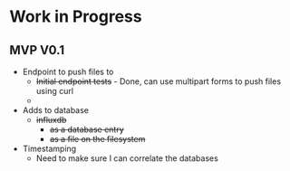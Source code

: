 # Work in Progress

## MVP V0.1
 
* Endpoint to push files to
  * ~~Initial endpoint tests~~ - Done, can use multipart forms to push files using curl
  * 
* Adds to database
  * ~~influxdb~~
    * ~~as a database entry~~
    * ~~as a file on the filesystem~~
* Timestamping
  * Need to make sure I can correlate the databases

